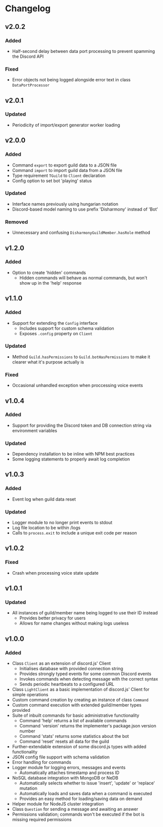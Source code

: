 # Changelog
## v2.0.2
### Added
- Half-second delay between data port processing to prevent spamming the Discord API

### Fixed
- Error objects not being logged alongside error text in class `DataPortProcessor`

## v2.0.1
### Updated
- Periodicity of import/export generator worker loading

## v2.0.0
### Added
- Command `export` to export guild data to a JSON file
- Command `import` to import guild data from a JSON file
- Type requirement `TGuild` to `Client` declaration
- Config option to set bot 'playing' status

### Updated
- Interface names previously using hungarian notation
- Discord-based model naming to use prefix 'Disharmony' instead of 'Bot'

### Removed
- Unnecessary and confusing `DisharmonyGuildMember.hasRole` method

## v1.2.0
### Added
- Option to create 'hidden' commands
    - Hidden commands will behave as normal commands, but won't show up in the 'help' response

## v1.1.0
### Added
- Support for extending the `Config` interface
    - Includes support for custom schema validation
    - Exposes `.config` property on `Client`

### Updated
- Method `Guild.hasPermissions` to `Guild.botHasPermissions` to make it clearer what it's purpose actually is

### Fixed
- Occasional unhandled exception when proccessing voice events

## v1.0.4
### Added
- Support for providing the Discord token and DB connection string via environment variables

### Updated
- Dependency installation to be inline with NPM best practices
- Some logging statements to properly await log completion

## v1.0.3
### Added
- Event log when guild data reset

### Updated
- Logger module to no longer print events to stdout
- Log file location to be within /logs
- Calls to `process.exit` to include a unique exit code per reason

## v1.0.2
### Fixed
- Crash when processing voice state update

## v1.0.1
### Updated
- All instances of guild/member name being logged to use their ID instead
    - Provides better privacy for users
    - Allows for name changes without making logs useless

## v1.0.0
### Added
- Class `Client` as an extension of discord.js' Client
    - Initialises database with provided connection string
    - Provides strongly typed events for some common Discord events
    - Invokes commands when detecting message with the correct syntax
    - Sends periodic heartbeats to a configured URL
- Class `LightClient` as a basic implementation of discord.js' Client for simple operations
- Custom command creation by creating an instance of class `Command`
- Custom command execution with extended guild/member types provided
- Suite of inbuilt commands for basic administrative functionality
    - Command 'help' returns a list of available commands
    - Command 'version' returns the implementer's package.json version number
    - Command 'stats' returns some statistics about the bot
    - Command 'reset' resets all data for the guild
- Further-extendable extension of some discord.js types with added functionality
- JSON config file support with schema validation
- Error handling for commands
- Logger module for logging errors, messages and events
    - Automatically attaches timestamp and process ID
- NoSQL database integration with MongoDB or NeDB
    - Automatically selects whether to issue 'insert', 'update' or 'replace' mutation
    - Automatically loads and saves data when a command is executed
    - Provides an easy method for loading/saving data on demand
- Helper module for NodeJS cluster integration
- Class `Question` for sending a message and awaiting an answer
- Permissions validation; commands won't be executed if the bot is missing required permissions